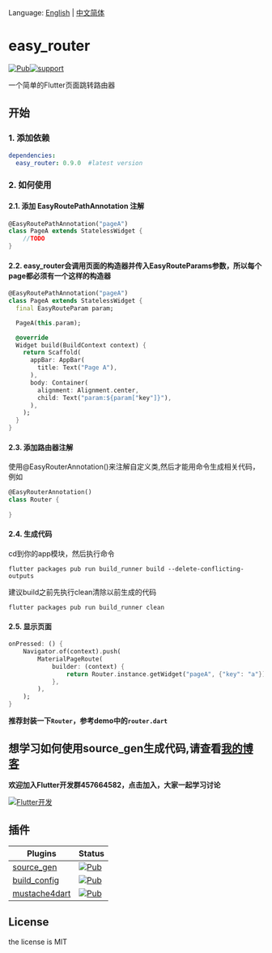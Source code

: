 Language: [English](README.md) | [中文简体](README-ZH.md)

# easy_router

[![Pub](https://img.shields.io/pub/v/easy_router.svg?style=flat)](https://pub.dartlang.org/packages/easy_router)[![support](https://img.shields.io/badge/platform-flutter-ff69b4.svg?style=flat)](https://github.com/flutterchina/dio)

一个简单的Flutter页面跳转路由器

## 开始

### 1. 添加依赖

```yaml
dependencies:
  easy_router: 0.9.0  #latest version
```


### 2. 如何使用

#### 2.1. 添加 EasyRoutePathAnnotation 注解

```dart
@EasyRoutePathAnnotation("pageA")
class PageA extends StatelessWidget {
    //TODO
}
```



#### 2.2. easy_router会调用页面的构造器并传入EasyRouteParams参数，所以每个page都必须有一个这样的构造器

```dart
@EasyRoutePathAnnotation("pageA")
class PageA extends StatelessWidget {
  final EasyRouteParam param;

  PageA(this.param);

  @override
  Widget build(BuildContext context) {
    return Scaffold(
      appBar: AppBar(
        title: Text("Page A"),
      ),
      body: Container(
        alignment: Alignment.center,
        child: Text("param:${param["key"]}"),
      ),
    );
  }
}
```



#### 2.3. 添加路由器注解

使用@EasyRouterAnnotation()来注解自定义类,然后才能用命令生成相关代码，例如

```dart
@EasyRouterAnnotation()
class Router {
  
}
```



#### 2.4. 生成代码

cd到你的app模块，然后执行命令

```
flutter packages pub run build_runner build --delete-conflicting-outputs
```

建议build之前先执行clean清除以前生成的代码

```
flutter packages pub run build_runner clean
```



#### 2.5. 显示页面

```dart
onPressed: () {
    Navigator.of(context).push(
        MaterialPageRoute(
            builder: (context) {
                return Router.instance.getWidget("pageA", {"key": "a"});
            },
        ),
    );
}
```

**推荐封装一下`Router`，参考demo中的`router.dart`**



## 想学习如何使用source_gen生成代码,请查看[我的博客](https://juejin.im/post/5d76011be51d453b1e478b52)

**欢迎加入Flutter开发群457664582，点击加入，大家一起学习讨论**

<a target="_blank" href="//shang.qq.com/wpa/qunwpa?idkey=e735bf338a6b7b917fbf256bfd5a56396a07c898a6c021b6bdddaab2ec9e63d1"><img border="0" src="https://mirror-gold-cdn.xitu.io/-temp/15672978711567552d?w=90&h=22&f=png&s=1827" alt="Flutter开发" title="Flutter开发"></a>

## 插件

| Plugins|Status|
| --- | --- |
|[source_gen](https://github.com/dart-lang/source_gen)|[![Pub](https://img.shields.io/pub/v/source_gen.svg?style=flat)](https://pub.flutter-io.cn/packages/source_gen)|
| [build_config](https://github.com/dart-lang/build)        | [![Pub](https://img.shields.io/pub/v/build_config.svg?style=flat)](https://pub.flutter-io.cn/packages/build_config) |
| [mustache4dart](https://github.com/valotas/mustache4dart) | [![Pub](https://img.shields.io/badge/mustache4dart-v3.0.0_dev.1.0-orange.svg?style=flat)](https://pub.flutter-io.cn/packages/mustache4dart/versions/3.0.0-dev.1.0) |

## License

the license is MIT

